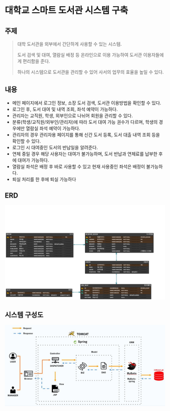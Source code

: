 # 대학교 스마트 도서관 시스템 구축



## 주제

> 대학 도서관을 외부에서 간단하게 사용할 수 있는 시스템. 
>
> 도서 검색 및 대여, 열람실 배정 등 온라인으로 이용 가능하여 도서관 이용자들에게 편리함을 준다. 
>
> 하나의 시스템으로 도서관을 관리할 수 있어 사서의 업무의 효율을 높일 수 있다.

 ## 내용

*  메인 페이지에서 로그인 정보, 소장 도서 검색, 도서관 이용방법을 확인할 수 있다. 
* 로그인 후, 도서 대여 및 내역 조회, 좌석 예약이 가능하다. 
* 관리자는 교직원, 학생, 외부인으로 나뉘어 회원을 관리할 수 있다.
* 분류(학생/교직원/외부인/관리자)에 따라 도서 대여 가능 권수가 다르며, 학생의 경우에만 열람실 좌석 예약이 가능하다.
* 관리자의 경우 관리자용 페이지를 통해 신간 도서 등록, 도서 대출 내역 조회 등을 확인할 수 있다.
* 로그인 시 대여중인 도서의 반납일을 알려준다. 
* 연체 중일 경우 해당 사용자는 대여가 불가능하며, 도서 반납과 연체료를 납부한 후에 대여가 가능하다.
* 열람실 좌석은 배정 후 바로 사용할 수 있고 현재 사용중인 좌석은 배정이 불가능하다. 
* 퇴실 처리를 한 후에 퇴실 가능하다

## ERD

![ERD-library_pos_system](md-images/ERD-library_pos_system.png)



## 시스템 구성도

![system](md-images/system.JPG)
